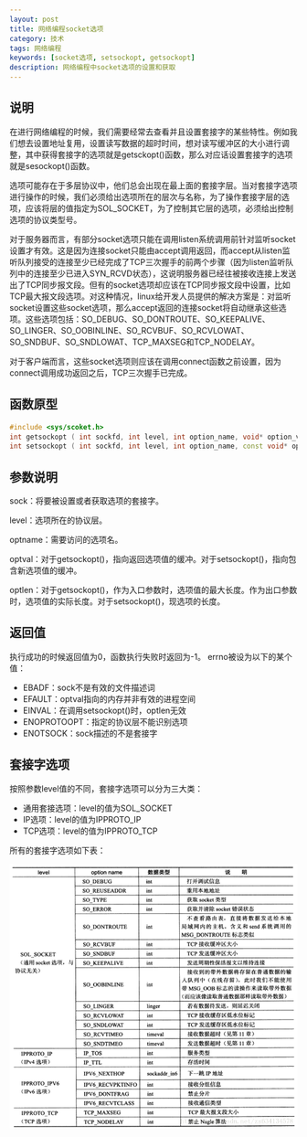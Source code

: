 ```yaml
---
layout: post
title: 网络编程socket选项
category: 技术
tags: 网络编程
keywords: [socket选项, setsockopt, getsockopt]
description: 网络编程中socket选项的设置和获取
---
```



## 说明

在进行网络编程的时候，我们需要经常去查看并且设置套接字的某些特性。例如我们想去设置地址复用，设置读写数据的超时时间，想对读写缓冲区的大小进行调整，其中获得套接字的选项就是getsckopt()函数，那么对应话设置套接字的选项就是sesockopt()函数。

选项可能存在于多层协议中，他们总会出现在最上面的套接字层。当对套接字选项进行操作的时候，我们必须给出选项所在的层次与名称，为了操作套接字层的选项，应该将层的值指定为SOL_SOCKET，为了控制其它层的选项，必须给出控制选项的协议类型号。

对于服务器而言，有部分socket选项只能在调用listen系统调用前针对监听socket设置才有效。这是因为连接socket只能由accept调用返回，而accept从listen监听队列接受的连接至少已经完成了TCP三次握手的前两个步骤（因为listen监听队列中的连接至少已进入SYN_RCVD状态），这说明服务器已经往被接收连接上发送出了TCP同步报文段。但有的socket选项却应该在TCP同步报文段中设置，比如TCP最大报文段选项。对这种情况，linux给开发人员提供的解决方案是：对监听socket设置这些socket选项，那么accept返回的连接socket将自动继承这些选项。这些选项包括：SO_DEBUG、SO_DONTROUTE、SO_KEEPALIVE、SO_LINGER、SO_OOBINLINE、SO_RCVBUF、SO_RCVLOWAT、SO_SNDBUF、SO_SNDLOWAT、TCP_MAXSEG和TCP_NODELAY。

对于客户端而言，这些socket选项则应该在调用connect函数之前设置，因为connect调用成功返回之后，TCP三次握手已完成。

## 函数原型

```c++
#include <sys/scoket.h>  
int getsockopt ( int sockfd, int level, int option_name, void* option_value, socklen_t* restrict option_len ); 
int setsockopt ( int sockfd, int level, int option_name, const void* option_value, socklen_t option_len);  
```

## 参数说明

sock：将要被设置或者获取选项的套接字。

level：选项所在的协议层。

optname：需要访问的选项名。

optval：对于getsockopt()，指向返回选项值的缓冲。对于setsockopt()，指向包含新选项值的缓冲。

optlen：对于getsockopt()，作为入口参数时，选项值的最大长度。作为出口参数时，选项值的实际长度。对于setsockopt()，现选项的长度。

## 返回值

执行成功的时候返回值为0，函数执行失败时返回为-1。
errno被设为以下的某个值：

- EBADF：sock不是有效的文件描述词
- EFAULT：optval指向的内存并非有效的进程空间
- EINVAL：在调用setsockopt()时，optlen无效
- ENOPROTOOPT：指定的协议层不能识别选项
- ENOTSOCK：sock描述的不是套接字

## 套接字选项

按照参数level值的不同，套接字选项可以分为三大类：

- 通用套接选项：level的值为SOL_SOCKET
- IP选项：level的值为IPPROTO_IP
- TCP选项：level的值为IPPROTO_TCP

所有的套接字选项如下表：

![套接字选项表](/assets/img/socket选项.png)

